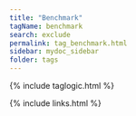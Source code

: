 ```yaml
---
title: "Benchmark"
tagName: benchmark
search: exclude
permalink: tag_benchmark.html
sidebar: mydoc_sidebar
folder: tags
---
```

{% include taglogic.html %}

{% include links.html %}
